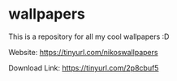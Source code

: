 # wallpapers
This is a repository for all my cool wallpapers :D 

Website: https://tinyurl.com/nikoswallpapers

Download Link: https://tinyurl.com/2p8cbuf5
